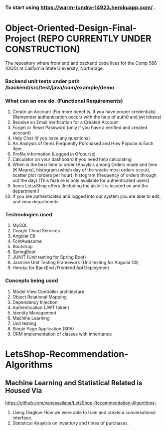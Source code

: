 ### To start using https://warm-tundra-14923.herokuapp.com/ . 

# Object-Oriented-Design-Final-Project (REPO CURRENTLY UNDER CONSTRUCTION)
The repository where front end and backend code lives for the Comp 586 (OOD)  at California State University, Northridge. 

### Backend unit tests under path /backend/src/test/java/com/example/demo

### What can an one do. (Functional Requirements)
1. Create an Account (For more benefits, if you have proper credentials) (Remember authentication occurs with the help of auth0 and jwt tokens)
2. Receive an Email Verification for a Created Account
3. Forget or Reset Password (only if you have a verified and created account)
4. Help Chat (if you have any questions)
5. An Analysis of Items Frequently Purchased and How Popular is Each Item
6. Profile information (Logged in Ofcourse) 
7. Calculator on your dashboard if you need help calculating 
8. When is the best time to order (Anaylsis among Orders made and time (K Means), histogram (which day of the weeks most orders occur), scatter plot (orders per hour), histogram (frequency of orders through out the day) (This feature is only available for authenticated users) 
9. Items LetssShop offers (Including the aisle it is located on and the department!)
10. If you are authenticated and logged into our system you are able to edit, and view departments.
### Technologies used
1. MySQL
2. Google Cloud Services
3. Angular Cli 
4. FontAwesome
5. Bootstrap 
6. SpringBoot 
7. JUNIT (Unit testing for Spring Boot)
8. Jasmine Unit Testing Framework  (Unit testing for Angular Cli)
9. Heroku for BackEnd /Frontend Api Deployment 

### Concepts being used
1. Model View Controller architecture 
2. Object Relational Mapping 
3. Dependency Injection 
4. Authentication (JWT token)
5. Identity Management 
6. Machine Learning 
7. Unit testing 
8. Single Page Application (SPA)
9. ORM implementation of classes with inheritance

# LetsShop-Recommendation-Algorithms
## Machine Learning and Statistical Related is Housed Via
https://github.com/vanessailana/LetsShop-Recommendation-Algorithms-
1. Using Diaglow Flow we were able to train and create a conversational interface. 
2. Statistical Anaylsis on inventory and times of purchases.
